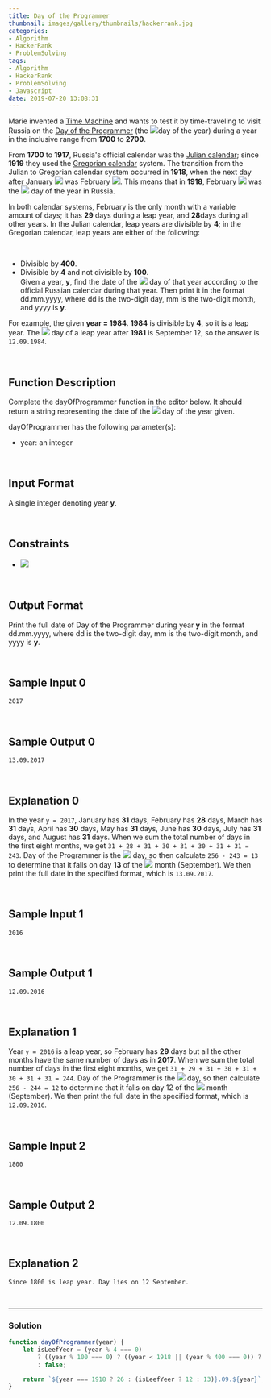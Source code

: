 ```yaml
---
title: Day of the Programmer
thumbnail: images/gallery/thumbnails/hackerrank.jpg
categories:
- Algorithm
- HackerRank
- ProblemSolving
tags:
- Algorithm
- HackerRank
- ProblemSolving
- Javascript
date: 2019-07-20 13:08:31
---
```

  
  
Marie invented a [Time Machine](https://en.wikipedia.org/wiki/Time_travel) and wants to test it by time-traveling to visit Russia on the [Day of the Programmer](https://en.wikipedia.org/wiki/Day_of_the_Programmer) (the ![](https://latex.codecogs.com/gif.latex?256^{th})day of the year) during a year in the inclusive range from **1700** to **2700**.

From **1700** to **1917**, Russia's official calendar was the [Julian calendar](https://en.wikipedia.org/wiki/Julian_calendar); since **1919** they used the [Gregorian calendar](https://en.wikipedia.org/wiki/Gregorian_calendar) system. The transition from the Julian to Gregorian calendar system occurred in **1918**, when the next day after January ![](https://latex.codecogs.com/gif.latex?31^{st}) was February ![](https://latex.codecogs.com/gif.latex?14^{th}). This means that in **1918**, February ![](https://latex.codecogs.com/gif.latex?14^{th}) was the ![](https://latex.codecogs.com/gif.latex?32^{nd}) day of the year in Russia.

In both calendar systems, February is the only month with a variable amount of days; it has **29** days during a leap year, and **28**days during all other years. In the Julian calendar, leap years are divisible by **4**; in the Gregorian calendar, leap years are either of the following:

<br/>
<!-- more -->

- Divisible by **400**.  
- Divisible by **4** and not divisible by **100**.  
Given a year, **y**, find the date of the ![](https://latex.codecogs.com/gif.latex?256^{th}) day of that year according to the official Russian calendar during that year. Then print it in the format dd.mm.yyyy, where dd is the two-digit day, mm is the two-digit month, and yyyy is **y**.

For example, the given **year = 1984**. **1984** is divisible by **4**, so it is a leap year. The ![](https://latex.codecogs.com/gif.latex?256^{th}) day of a leap year after **1981** is September 12, so the answer is `12.09.1984`.

<br/>

## Function Description

Complete the dayOfProgrammer function in the editor below. It should return a string representing the date of the ![](https://latex.codecogs.com/gif.latex?256^{th}) day of the year given.

dayOfProgrammer has the following parameter(s):

- year: an integer

<br/>

## Input Format

A single integer denoting year **y**.

<br/>

## Constraints

- ![](https://latex.codecogs.com/gif.latex?1700\leq&space;y\leq&space;2700)

<br/>

## Output Format

Print the full date of Day of the Programmer during year **y** in the format dd.mm.yyyy, where dd is the two-digit day, mm is the two-digit month, and yyyy is **y**.

<br/>

## Sample Input 0
```
2017
```

<br/>

## Sample Output 0
```
13.09.2017
```

<br/>

## Explanation 0

In the year `y = 2017`, January has **31** days, February has **28** days, March has **31** days, April has **30** days, May has **31** days, June has **30** days, July has **31** days, and August has **31** days. When we sum the total number of days in the first eight months, we get `31 + 28 + 31 + 30 + 31 + 30 + 31 + 31 = 243`. Day of the Programmer is the ![](https://latex.codecogs.com/gif.latex?256^{th}) day, so then calculate `256 - 243 = 13` to determine that it falls on day **13** of the ![](https://latex.codecogs.com/gif.latex?9^{th}) month (September). We then print the full date in the specified format, which is `13.09.2017`.

<br/>

## Sample Input 1
```
2016
```

<br/>

## Sample Output 1
```
12.09.2016
```

<br/>

## Explanation 1

Year `y = 2016` is a leap year, so February has **29** days but all the other months have the same number of days as in **2017**. When we sum the total number of days in the first eight months, we get `31 + 29 + 31 + 30 + 31 + 30 + 31 + 31 = 244`. Day of the Programmer is the ![](https://latex.codecogs.com/gif.latex?256^{th}) day, so then calculate `256 - 244 = 12` to determine that it falls on day 12 of the ![](https://latex.codecogs.com/gif.latex?9^{th}) month (September). We then print the full date in the specified format, which is `12.09.2016`.

<br/>

## Sample Input 2
```
1800
```

<br/>

## Sample Output 2
```
12.09.1800
```

<br/>

## Explanation 2

`Since 1800 is leap year. Day lies on 12 September.`


<br/>

---

### Solution

```javascript
function dayOfProgrammer(year) {
    let isLeefYeer = (year % 4 === 0)
        ? ((year % 100 === 0) ? ((year < 1918 || (year % 400 === 0)) ? true : false) : true)
        : false;

    return `${year === 1918 ? 26 : (isLeefYeer ? 12 : 13)}.09.${year}`;
}
```
